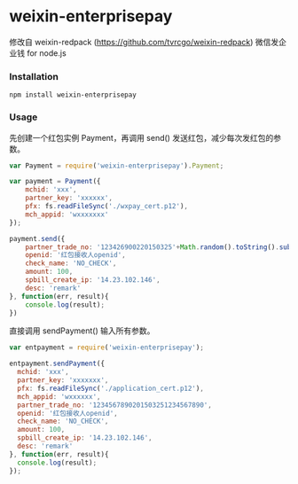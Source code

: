 # weixin-enterprisepay
修改自 weixin-redpack (https://github.com/tvrcgo/weixin-redpack)
微信发企业钱 for node.js

### Installation
```
npm install weixin-enterprisepay
```

### Usage

先创建一个红包实例 Payment，再调用 send() 发送红包，减少每次发红包的参数。
```js
var Payment = require('weixin-enterprisepay').Payment;

var payment = Payment({
	mchid: 'xxx',
	partner_key: 'xxxxxx',
	pfx: fs.readFileSync('./wxpay_cert.p12'),
	mch_appid: 'wxxxxxxx'
});

payment.send({
	partner_trade_no: '123426900220150325'+Math.random().toString().substr(2,10),
	openid: '红包接收人openid',
	check_name: 'NO_CHECK',
	amount: 100,
	spbill_create_ip: '14.23.102.146',
	desc: 'remark'
}, function(err, result){
	console.log(result);
})
```

直接调用 sendPayment() 输入所有参数。
```js
var entpayment = require('weixin-enterprisepay');

entpayment.sendPayment({
  mchid: 'xxx',
  partner_key: 'xxxxxxx',
  pfx: fs.readFileSync('./application_cert.p12'),
  mch_appid: 'wxxxxxx',
  partner_trade_no: '1234567890201503251234567890',
  openid: '红包接收人openid',
  check_name: 'NO_CHECK',
  amount: 100,
  spbill_create_ip: '14.23.102.146',
  desc: 'remark'
}, function(err, result){
  console.log(result);
});
```
